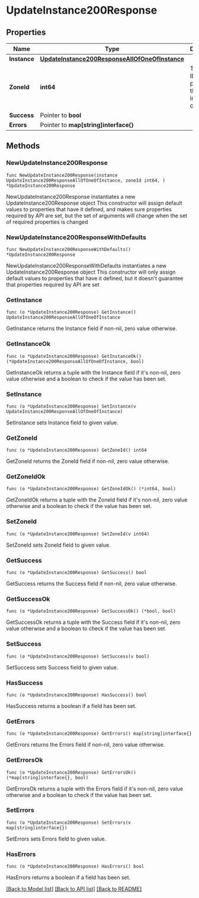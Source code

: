 # UpdateInstance200Response

## Properties

Name | Type | Description | Notes
------------ | ------------- | ------------- | -------------
**Instance** | [**UpdateInstance200ResponseAllOfOneOfInstance**](UpdateInstance200ResponseAllOfOneOfInstance.md) |  | 
**ZoneId** | **int64** | The Cloud ID to provision the instance onto. | 
**Success** | Pointer to **bool** |  | [optional] 
**Errors** | Pointer to **map[string]interface{}** |  | [optional] 

## Methods

### NewUpdateInstance200Response

`func NewUpdateInstance200Response(instance UpdateInstance200ResponseAllOfOneOfInstance, zoneId int64, ) *UpdateInstance200Response`

NewUpdateInstance200Response instantiates a new UpdateInstance200Response object
This constructor will assign default values to properties that have it defined,
and makes sure properties required by API are set, but the set of arguments
will change when the set of required properties is changed

### NewUpdateInstance200ResponseWithDefaults

`func NewUpdateInstance200ResponseWithDefaults() *UpdateInstance200Response`

NewUpdateInstance200ResponseWithDefaults instantiates a new UpdateInstance200Response object
This constructor will only assign default values to properties that have it defined,
but it doesn't guarantee that properties required by API are set

### GetInstance

`func (o *UpdateInstance200Response) GetInstance() UpdateInstance200ResponseAllOfOneOfInstance`

GetInstance returns the Instance field if non-nil, zero value otherwise.

### GetInstanceOk

`func (o *UpdateInstance200Response) GetInstanceOk() (*UpdateInstance200ResponseAllOfOneOfInstance, bool)`

GetInstanceOk returns a tuple with the Instance field if it's non-nil, zero value otherwise
and a boolean to check if the value has been set.

### SetInstance

`func (o *UpdateInstance200Response) SetInstance(v UpdateInstance200ResponseAllOfOneOfInstance)`

SetInstance sets Instance field to given value.


### GetZoneId

`func (o *UpdateInstance200Response) GetZoneId() int64`

GetZoneId returns the ZoneId field if non-nil, zero value otherwise.

### GetZoneIdOk

`func (o *UpdateInstance200Response) GetZoneIdOk() (*int64, bool)`

GetZoneIdOk returns a tuple with the ZoneId field if it's non-nil, zero value otherwise
and a boolean to check if the value has been set.

### SetZoneId

`func (o *UpdateInstance200Response) SetZoneId(v int64)`

SetZoneId sets ZoneId field to given value.


### GetSuccess

`func (o *UpdateInstance200Response) GetSuccess() bool`

GetSuccess returns the Success field if non-nil, zero value otherwise.

### GetSuccessOk

`func (o *UpdateInstance200Response) GetSuccessOk() (*bool, bool)`

GetSuccessOk returns a tuple with the Success field if it's non-nil, zero value otherwise
and a boolean to check if the value has been set.

### SetSuccess

`func (o *UpdateInstance200Response) SetSuccess(v bool)`

SetSuccess sets Success field to given value.

### HasSuccess

`func (o *UpdateInstance200Response) HasSuccess() bool`

HasSuccess returns a boolean if a field has been set.

### GetErrors

`func (o *UpdateInstance200Response) GetErrors() map[string]interface{}`

GetErrors returns the Errors field if non-nil, zero value otherwise.

### GetErrorsOk

`func (o *UpdateInstance200Response) GetErrorsOk() (*map[string]interface{}, bool)`

GetErrorsOk returns a tuple with the Errors field if it's non-nil, zero value otherwise
and a boolean to check if the value has been set.

### SetErrors

`func (o *UpdateInstance200Response) SetErrors(v map[string]interface{})`

SetErrors sets Errors field to given value.

### HasErrors

`func (o *UpdateInstance200Response) HasErrors() bool`

HasErrors returns a boolean if a field has been set.


[[Back to Model list]](../README.md#documentation-for-models) [[Back to API list]](../README.md#documentation-for-api-endpoints) [[Back to README]](../README.md)



